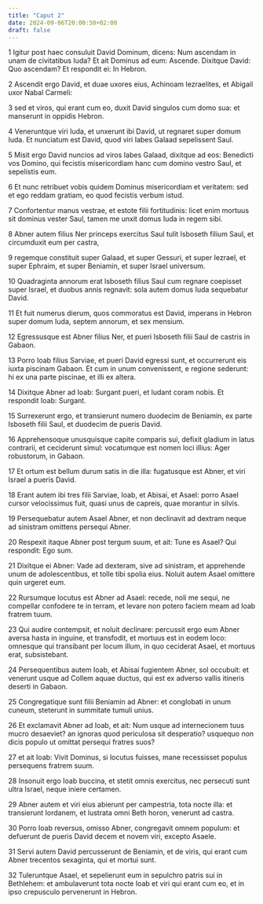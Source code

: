 ```yaml
---
title: "Caput 2"
date: 2024-09-06T20:00:50+02:00
draft: false
---
```



1 Igitur post haec consuluit David Dominum, dicens: Num ascendam in unam de civitatibus Iuda? Et ait Dominus ad eum: Ascende. Dixitque David: Quo ascendam? Et respondit ei: In Hebron.

2 Ascendit ergo David, et duae uxores eius, Achinoam Iezraelites, et Abigail uxor Nabal Carmeli:

3 sed et viros, qui erant cum eo, duxit David singulos cum domo sua: et manserunt in oppidis Hebron.

4 Veneruntque viri Iuda, et unxerunt ibi David, ut regnaret super domum Iuda. Et nunciatum est David, quod viri Iabes Galaad sepelissent Saul.

5 Misit ergo David nuncios ad viros Iabes Galaad, dixitque ad eos: Benedicti vos Domino, qui fecistis misericordiam hanc cum domino vestro Saul, et sepelistis eum.

6 Et nunc retribuet vobis quidem Dominus misericordiam et veritatem: sed et ego reddam gratiam, eo quod fecistis verbum istud.

7 Confortentur manus vestrae, et estote filii fortitudinis: licet enim mortuus sit dominus vester Saul, tamen me unxit domus Iuda in regem sibi.

8 Abner autem filius Ner princeps exercitus Saul tulit Isboseth filium Saul, et circumduxit eum per castra,

9 regemque constituit super Galaad, et super Gessuri, et super Iezrael, et super Ephraim, et super Beniamin, et super Israel universum.

10 Quadraginta annorum erat Isboseth filius Saul cum regnare coepisset super Israel, et duobus annis regnavit: sola autem domus Iuda sequebatur David.

11 Et fuit numerus dierum, quos commoratus est David, imperans in Hebron super domum Iuda, septem annorum, et sex mensium.

12 Egressusque est Abner filius Ner, et pueri Isboseth filii Saul de castris in Gabaon.

13 Porro Ioab filius Sarviae, et pueri David egressi sunt, et occurrerunt eis iuxta piscinam Gabaon. Et cum in unum convenissent, e regione sederunt: hi ex una parte piscinae, et illi ex altera.

14 Dixitque Abner ad Ioab: Surgant pueri, et ludant coram nobis. Et respondit Ioab: Surgant.

15 Surrexerunt ergo, et transierunt numero duodecim de Beniamin, ex parte Isboseth filii Saul, et duodecim de pueris David.

16 Apprehensoque unusquisque capite comparis sui, defixit gladium in latus contrarii, et ceciderunt simul: vocatumque est nomen loci illius: Ager robustorum, in Gabaon.

17 Et ortum est bellum durum satis in die illa: fugatusque est Abner, et viri Israel a pueris David.

18 Erant autem ibi tres filii Sarviae, Ioab, et Abisai, et Asael: porro Asael cursor velocissimus fuit, quasi unus de capreis, quae morantur in silvis.

19 Persequebatur autem Asael Abner, et non declinavit ad dextram neque ad sinistram omittens persequi Abner.

20 Respexit itaque Abner post tergum suum, et ait: Tune es Asael? Qui respondit: Ego sum.

21 Dixitque ei Abner: Vade ad dexteram, sive ad sinistram, et apprehende unum de adolescentibus, et tolle tibi spolia eius. Noluit autem Asael omittere quin urgeret eum.

22 Rursumque locutus est Abner ad Asael: recede, noli me sequi, ne compellar confodere te in terram, et levare non potero faciem meam ad Ioab fratrem tuum.

23 Qui audire contempsit, et noluit declinare: percussit ergo eum Abner aversa hasta in inguine, et transfodit, et mortuus est in eodem loco: omnesque qui transibant per locum illum, in quo ceciderat Asael, et mortuus erat, subsistebant.

24 Persequentibus autem Ioab, et Abisai fugientem Abner, sol occubuit: et venerunt usque ad Collem aquae ductus, qui est ex adverso vallis itineris deserti in Gabaon.

25 Congregatique sunt filii Beniamin ad Abner: et conglobati in unum cuneum, steterunt in summitate tumuli unius.

26 Et exclamavit Abner ad Ioab, et ait: Num usque ad internecionem tuus mucro desaeviet? an ignoras quod periculosa sit desperatio? usquequo non dicis populo ut omittat persequi fratres suos?

27 et ait Ioab: Vivit Dominus, si locutus fuisses, mane recessisset populus persequens fratrem suum.

28 Insonuit ergo Ioab buccina, et stetit omnis exercitus, nec persecuti sunt ultra Israel, neque iniere certamen.

29 Abner autem et viri eius abierunt per campestria, tota nocte illa: et transierunt Iordanem, et lustrata omni Beth horon, venerunt ad castra.

30 Porro Ioab reversus, omisso Abner, congregavit omnem populum: et defuerunt de pueris David decem et novem viri, excepto Asaele.

31 Servi autem David percusserunt de Beniamin, et de viris, qui erant cum Abner trecentos sexaginta, qui et mortui sunt.

32 Tuleruntque Asael, et sepelierunt eum in sepulchro patris sui in Bethlehem: et ambulaverunt tota nocte Ioab et viri qui erant cum eo, et in ipso crepusculo pervenerunt in Hebron.

